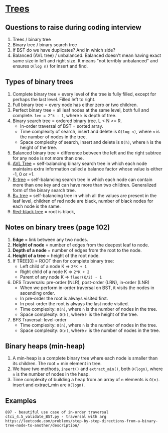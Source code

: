 # [Trees](https://github.com/Rustam-Z/data-structures-and-algorithms#tree)

## Questions to raise during coding interview
1. Trees / binary tree
2. Binary tree / binary search tree
3. If BST do we have duplicates? And in which side?
4. Balanced (AVL tree) / unbalanced. Balanced doesn't mean having exact same size in left and right size. It means "not terribly unbalanced" and ensures `O(log n)` for insert and find.

## Types of binary trees
1. Complete binary tree = every level of the tree is fully filled, except for perhaps the last level. Filled left to right.
2. Full binary tree = every node has either zero or two children.
3. Perfect binary tree = all leaf nodes at the same level, both full and complete. `len = 2^k - 1`, where `k` is depth of tree. 
4. Binary search tree = ordered binary tree. L < N <= R.
   - In-order traversal of BST = sorted array.
   - Time complexity of search, insert and delete is `O(log n)`, where `n` is the number of nodes in the tree.
   - Space complexity of search, insert and delete is `O(h)`, where `h` is the height of the tree.
5. Balanced binary tree = difference between the left and the right subtree for any node is not more than one.
6. [AVL Tree](https://www.programiz.com/dsa/avl-tree) = self-balancing binary search tree in which each node maintains extra information called a balance factor whose value is either -1, 0 or +1.
7. [B-tree](https://www.programiz.com/dsa/b-tree) = self-balancing search tree in which each node can contain more than one key and can have more than two children. Generalized form of the binary search tree.
8. [B+ tree](https://www.programiz.com/dsa/b-plus-tree) = self-balancing tree in which all the values are present in the leaf level, children of red node are black, number of black nodes for each node is the same.
9. [Red-black tree](https://www.programiz.com/dsa/red-black-tree) = root is black, 

## Notes on binary trees (page 102)
1. **Edge** = link between any two nodes.
2. **Height of node** = number of edges from the deepest leaf to node.
3. **Depth of a node** = number of edges from the root to the node.
4. **Height of a tree** = height of the root node.
5. If TREE[0] = ROOT then for complete binary tree:
    - Left child of a node K => `2*K + 1`
    - Right child of a node K => `2*K + 2`
    - Parent of any node K => `floor(K/2) - 1`
6. DFS Traversals: pre-order (NLR), post-order (LRN), in-order (LNR)
    - When we perform in-order traversal on BST, it visits the nodes in ascending order.
    - In pre-order the root is always visited first.
    - In post-order the root is always the last node visited.
    - Time complexity: `O(n)`, where `n` is the number of nodes in the tree.
    - Space complexity: `O(h)`, where `h` is the height of the tree.
7. BFS Traversal: level-order
    - Time complexity: `O(n)`, where `n` is the number of nodes in the tree.
    - Space complexity: `O(n)`, where `n` is the number of nodes in the tree.

## Binary heaps (min-heap)
1. A min-heap is a complete binary tree where each node is smaller than its children. The root = min element in tree.
2. We have two methods, `insert()` and `extract_min()`, both `O(logn)`, where `n` is the number of nodes in the heap.
3. Time complexity of building a heap from an array of `n` elements is `O(n)`. insert and extract_min are `O(logn)`.


## Examples
```
897 - beautiful use case of in-order traversal
ctci_4.5_validate_BST.py - traversal with arg
https://leetcode.com/problems/step-by-step-directions-from-a-binary-tree-node-to-another/description/
```
